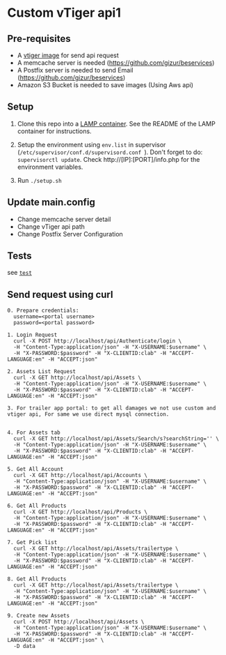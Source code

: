 Custom vTiger api1
==================

Pre-requisites
--------------

 * A [vtiger image](https://clabvtigerdev.gizur.com/vtigercrm) for send api request
 * A memcache server is needed (https://github.com/gizur/beservices)
 * A Postfix server is needed to send Email (https://github.com/gizur/beservices)
 * Amazon S3 Bucket is needed to save images (Using Aws api)


Setup
-----------------

1. Clone this repo into a [LAMP container](https://github.com/colmsjo/docker-lamp).
See the README of the LAMP container for instructions.

2. Setup the environment
using `env.list` in supervisor (`/etc/supervisor/conf.d/supervisord.conf `).
Don't forget to do: `supervisorctl update`.
Check http://[IP]:[PORT]/info.php for the environment
variables.

3. Run `./setup.sh`


Update main.config
------------------

* Change memcache server detail
* Change vTiger api path
* Change Postfix Server Configuration


Tests
----

see [`test`](test/README.md)


Send request using curl
-------------------------

```
0. Prepare credentials:
  username=<portal username>
  password=<portal password>

1. Login Request
  curl -X POST http://localhost/api/Authenticate/login \
  -H "Content-Type:application/json" -H "X-USERNAME:$username" \
  -H "X-PASSWORD:$password" -H "X-CLIENTID:clab" -H "ACCEPT-LANGUAGE:en" -H "ACCEPT:json"

2. Assets List Request
  curl -X GET http://localhost/api/Assets \
  -H "Content-Type:application/json" -H "X-USERNAME:$username" \
  -H "X-PASSWORD:$password" -H "X-CLIENTID:clab" -H "ACCEPT-LANGUAGE:en" -H "ACCEPT:json"

3. For trailer app portal: to get all damages we not use custom and vtiger api, For same we use direct mysql connection.


4. For Assets tab
  curl -X GET http://localhost/api/Assets/Search/s?searchString='' \
  -H "Content-Type:application/json" -H "X-USERNAME:$username" \
  -H "X-PASSWORD:$password" -H "X-CLIENTID:clab" -H "ACCEPT-LANGUAGE:en" -H "ACCEPT:json"

5. Get All Account
  curl -X GET http://localhost/api/Accounts \
  -H "Content-Type:application/json" -H "X-USERNAME:$username" \
  -H "X-PASSWORD:$password" -H "X-CLIENTID:clab" -H "ACCEPT-LANGUAGE:en" -H "ACCEPT:json"

6. Get All Products
  curl -X GET http://localhost/api/Products \
  -H "Content-Type:application/json" -H "X-USERNAME:$username" \
  -H "X-PASSWORD:$password" -H "X-CLIENTID:clab" -H "ACCEPT-LANGUAGE:en" -H "ACCEPT:json"

7. Get Pick list
  curl -X GET http://localhost/api/Assets/trailertype \
  -H "Content-Type:application/json" -H "X-USERNAME:$username" \
  -H "X-PASSWORD:$password" -H "X-CLIENTID:clab" -H "ACCEPT-LANGUAGE:en" -H "ACCEPT:json"

8. Get All Products
  curl -X GET http://localhost/api/Assets/trailertype \
  -H "Content-Type:application/json" -H "X-USERNAME:$username" \
  -H "X-PASSWORD:$password" -H "X-CLIENTID:clab" -H "ACCEPT-LANGUAGE:en" -H "ACCEPT:json"

9. Create new Assets
  curl -X POST http://localhost/api/Assets \
  -H "Content-Type:application/json" -H "X-USERNAME:$username" \
  -H "X-PASSWORD:$password" -H "X-CLIENTID:clab" -H "ACCEPT-LANGUAGE:en" -H "ACCEPT:json" \
  -D data
```
